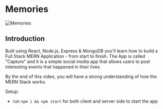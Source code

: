 # Memories

![Memories](https://i.ibb.co/Z8Y0CJv/Screenshot-2020-10-30-at-11-10-04.png)

## Introduction
Built using React, Node.js, Express & MongoDB you'll learn how to build a Full Stack MERN Application - from start to finish. The App is called "Capture" and it is a simple social media app that allows users to post interesting events that happened in their lives.

By the end of this video, you will have a strong understanding of how the MERN Stack works.

Setup:
- run ```npm i && npm start``` for both client and server side to start the app
